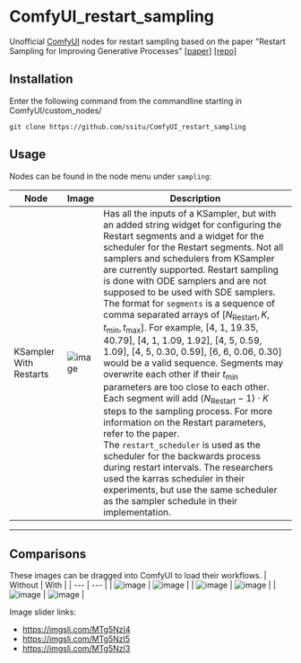 # ComfyUI_restart_sampling
Unofficial [ComfyUI](https://github.com/comfyanonymous/ComfyUI) nodes for restart sampling based on the paper "Restart Sampling for Improving Generative Processes" 
[[paper]](https://arxiv.org/abs/2306.14878) [[repo]](https://github.com/Newbeeer/diffusion_restart_sampling)

## Installation

Enter the following command from the commandline starting in ComfyUI/custom_nodes/
```
git clone https://github.com/ssitu/ComfyUI_restart_sampling
```

## Usage

Nodes can be found in the node menu under `sampling`:

|Node|Image|Description|
| --- | --- | --- |
| KSampler With Restarts | ![image](https://github.com/ssitu/ComfyUI_restart_sampling/assets/57548627/7696da21-ea8c-4263-91a9-658d0f87dc47) | Has all the inputs of a KSampler, but with an added string widget for configuring the Restart segments and a widget for the scheduler for the Restart segments. Not all samplers and schedulers from KSampler are currently supported. Restart sampling is done with ODE samplers and are not supposed to be used with SDE samplers. <br>The format for `segments` is a sequence of comma separated arrays of ${[N_{\textrm{Restart}}, K, t_{\textrm{min}}, t_{\textrm{max}}]}$. For example, [4, 1, 19.35, 40.79], [4, 1, 1.09, 1.92], [4, 5, 0.59, 1.09], [4, 5, 0.30, 0.59], [6, 6, 0.06, 0.30] would be a valid sequence. Segments may overwrite each other if their $t_{\textrm{min}}$ parameters are too close to each other. Each segment will add $(N_{\textrm{Restart}} - 1) \cdot K$ steps to the sampling process. For more information on the Restart parameters, refer to the paper. <br>The `restart_scheduler` is used as the scheduler for the backwards process during restart intervals. The researchers used the karras scheduler in their experiments, but use the same scheduler as the sampler schedule in their implementation. |

---

## Comparisons
These images can be dragged into ComfyUI to load their workflows.
| Without | With |
| --- | --- |
| ![image](./examples/heun_edm_00002_.png) | ![image](./examples/heun_edm_restarts_00002_.png) |
| ![image](./examples/heun_edm_00003_.png) | ![image](./examples/heun_edm_restarts_00003_.png) |
| ![image](./examples/heun_edm_00001_.png) | ![image](./examples/heun_edm_restarts_00001_.png) |

Image slider links:
- https://imgsli.com/MTg5NzI4
- https://imgsli.com/MTg5NzI5
- https://imgsli.com/MTg5NzI3
